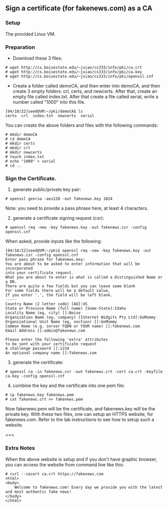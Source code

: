 ## Sign a certificate (for fakenews.com) as a CA

### Setup

The provided Linux VM.

### Preparation

- Download these 3 files:

```console
# wget http://cs.boisestate.edu/~jxiao/cs333/info/pki/ca.crt
# wget http://cs.boisestate.edu/~jxiao/cs333/info/pki/ca.key
# wget http://cs.boisestate.edu/~jxiao/cs333/info/pki/openssl.cnf
```

- Create a folder called demoCA, and then enter into demoCA, and then create 3 empty folders: crl, certs, and newcerts. After that, create an empty file called index.txt. After that create a file called serial, write a number called "1000" into this file.

```console
[04/18/22]seed@VM:~/pki/demoCA$ ls
certs  crl  index.txt  newcerts  serial
```

You can create the above folders and files with the following commands:

```console
# mkdir demoCA
# cd demoCA
# mkdir certs
# mkdir crl
# mkdir newcerts
# touch index.txt
# echo "1000" > serial
# cd ..
```

### Sign the Certificate.

1. generate public/private key pair:

```console
# openssl genrsa -aes128 -out fakenews.key 1024
```

Note: you need to provide a pass phrase here, at least 4 characters.

2. generate a certificate signing request (csr):

```console
# openssl req -new -key fakenews.key -out fakenews.csr -config openssl.cnf
```

When asked, provide inputs like the following:

```console
[04/18/22]seed@VM:~/pki$ openssl req -new -key fakenews.key -out fakenews.csr -config openssl.cnf
Enter pass phrase for fakenews.key:
You are about to be asked to enter information that will be incorporated
into your certificate request.
What you are about to enter is what is called a Distinguished Name or a DN.
There are quite a few fields but you can leave some blank
For some fields there will be a default value,
If you enter '.', the field will be left blank.
-----
Country Name (2 letter code) [AU]:US
State or Province Name (full name) [Some-State]:Idaho
Locality Name (eg, city) []:Boise
Organization Name (eg, company) [Internet Widgits Pty Ltd]:GoMommy
Organizational Unit Name (eg, section) []:GoMommy
Common Name (e.g. server FQDN or YOUR name) []:fakenews.com
Email Address []:admin@fakenews.com

Please enter the following 'extra' attributes
to be sent with your certificate request
A challenge password []:1234
An optional company name []:fakenews.com
```

3. generate the certificate:

```console
# openssl ca -in fakenews.csr -out fakenews.crt -cert ca.crt -keyfile ca.key -config openssl.cnf
```

4. combine the key and the certificate into one pem file:

```console
# cp fakenews.key fakenews.pem
# cat fakenews.crt >> fakenews.pem
```

Now fakenews.pem will be the certificate, and fakenews.key will be the private key. With these two files, one can setup an HTTPS website, for fakenews.com. Refer to the lab instructions to see how to setup such a website.

===

### Extra Notes

When the above website is setup and if you don't have graphic browser, you can access the website from command line like this:

```console
# curl --cacert ca.crt https://fakenews.com
<html>
<body>
	Welcome to fakenews.com! Every day we provide you with the latest and most authentic fake news!
</body>
</html>
```
